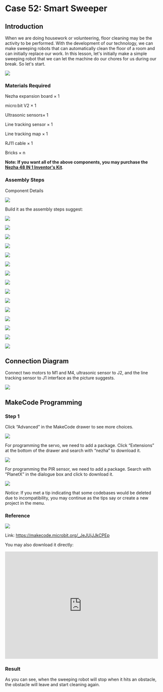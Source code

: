 # Case 52: Smart Sweeper

## Introduction

When we are doing housework or volunteering, floor cleaning may be the activity to be performed. With the development of our technology, we can make sweeping robots that can automatically clean the floor of a room and can initially replace our work. In this lesson, let's initially make a simple sweeping robot that we can let the machine do our chores for us during our break. So let's start.

![](./images/52_1.png)

### Materials Required

Nezha expansion board × 1

micro:bit V2 × 1

Ultrasonic sensors× 1

Line tracking sensor × 1

Line tracking map × 1

RJ11 cable × 1

Bricks × n

**Note: If you want all of the above components, you may purchase the [Nezha 48 IN 1 Inventor's Kit](https://www.elecfreaks.com/nezha-inventor-s-kit-for-micro-bit-without-micro-bit-board.html)**.



### Assembly Steps

Component Details

![](./images/52_2.png)

Build it as the assembly steps suggest:

![](./images/52_3.png)

![](./images/52_4.png)

![](./images/52_5.png)

![](./images/52_6.png)

![](./images/52_7.png)

![](./images/52_8.png)

![](./images/52_9.png)

![](./images/52_10.png)

![](./images/52_11.png)

![](./images/52_12.png)

![](./images/52_13.png)

![](./images/52_14.png)

![](./images/52_15.png)

![](./images/52_16.png)

![](./images/52_17.png)

## Connection Diagram

Connect two motors to M1 and M4, ultrasonic sensor to J2, and the line tracking sensor to J1 interface as the picture suggests.

![](./images/52_18.png)


##  MakeCode Programming

### Step 1

Click “Advanced” in the MakeCode drawer to see more choices.



![](./images/49_10.png)



For programming the servo, we need to add a package. Click “Extensions” at the bottom of the drawer and search with “nezha” to download it.



![](./images/49_11.png)



For programming the PIR sensor, we need to add a package. Search with “PlanetX” in the dialogue box and click to download it.

![](./images/49_12.png)



*Notice*: If you met a tip indicating that some codebases would be deleted due to incompatibility, you may continue as the tips say or create a new project in the menu.

### Reference

![](./images/52_19.png)

Link: https://makecode.microbit.org/_JeJUjJJkCPEp

You may also download it directly:

<div style="position:relative;height:0;padding-bottom:70%;overflow:hidden;"><iframe style="position:absolute;top:0;left:0;width:100%;height:100%;" src="https://makecode.microbit.org/#pub:JeJUjJJkCPEp" frameborder="0" sandbox="allow-popups allow-forms allow-scripts allow-same-origin"></iframe></div>

### Result

As you can see, when the sweeping robot will stop when it hits an obstacle, the obstacle will leave and start cleaning again.
